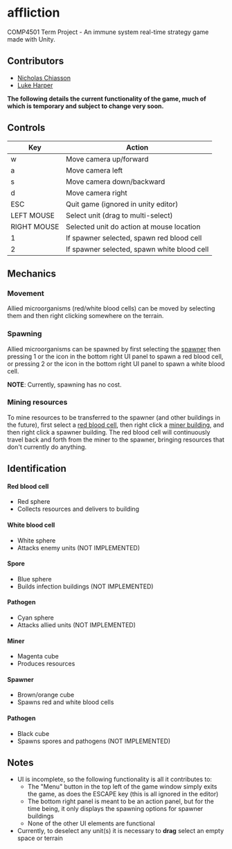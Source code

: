 # affliction
COMP4501 Term Project - An immune system real-time strategy game made with Unity.

## Contributors
- [Nicholas Chiasson](https://github.com/nicholaschiasson)
- [Luke Harper](https://github.com/Lharp5)

**The following details the current functionality of the game, much of which is temporary and subject to change very soon.**

## Controls
| Key          | Action                                      |
| ------------ | ------------------------------------------- |
| w            | Move camera up/forward                      |
| a            | Move camera left                            |
| s            | Move camera down/backward                   |
| d            | Move camera right                           |
| ESC          | Quit game (ignored in unity editor)         |
| LEFT MOUSE   | Select unit (drag to multi-select)          |
| RIGHT MOUSE  | Selected unit do action at mouse location   |
| 1            | If spawner selected, spawn red blood cell   |
| 2            | If spawner selected, spawn white blood cell |

## Mechanics
### Movement
Allied microorganisms (red/white blood cells) can be moved by selecting them and then right clicking somewhere on the terrain.

### Spawning
Allied microorganisms can be spawned by first selecting the [spawner](#spawner) then pressing 1 or the icon in the bottom right UI panel to spawn a red blood cell, or pressing 2 or the icon in the bottom right UI panel to spawn a white blood cell.

**NOTE**: Currently, spawning has no cost.

### Mining resources
To mine resources to be transferred to the spawner (and other buildings in the future), first select a [red blood cell](#red-blood-cell), then right click a [miner building](#miner), and then right click a spawner building. The red blood cell will continuously travel back and forth from the miner to the spawner, bringing resources that don't currently do anything.

## Identification
#### Red blood cell
-   Red sphere
-   Collects resources and delivers to building

#### White blood cell
-   White sphere
-   Attacks enemy units (NOT IMPLEMENTED)

#### Spore
-   Blue sphere
-   Builds infection buildings (NOT IMPLEMENTED)

#### Pathogen
-   Cyan sphere
-   Attacks allied units (NOT IMPLEMENTED)

#### Miner
-   Magenta cube
-   Produces resources

#### Spawner
-   Brown/orange cube
-   Spawns red and white blood cells

#### Pathogen
-   Black cube
-   Spawns spores and pathogens (NOT IMPLEMENTED)

## Notes
-   UI is incomplete, so the following functionality is all it contributes to:
    -   The "Menu" button in the top left of the game window simply exits the game, as does the ESCAPE key (this is all ignored in the editor)
    -   The bottom right panel is meant to be an action panel, but for the time being, it only displays the spawning options for spawner buildings
    -   None of the other UI elements are functional
-   Currently, to deselect any unit(s) it is necessary to **drag** select an empty space or terrain
